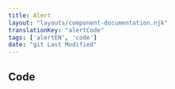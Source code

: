```yaml
---
title: Alert
layout: "layouts/component-documentation.njk"
translationKey: "alertCode"
tags: ['alertEN', 'code']
date: "git Last Modified"
---
```


## Code